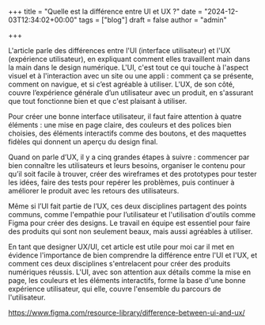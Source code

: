 +++
title = "Quelle est la différence entre UI et UX ?"
date = "2024-12-03T12:34:02+00:00"
tags = ["blog"]
draft = false
author = "admin"

+++

L'article parle des différences entre l'UI (interface utilisateur) et l'UX (expérience utilisateur), en expliquant comment elles travaillent main dans la main dans le design numérique. L'UI, c'est tout ce qui touche à l'aspect visuel et à l'interaction avec un site ou une appli : comment ça se présente, comment on navigue, et si c’est agréable à utiliser. L'UX, de son côté, couvre l’expérience générale d’un utilisateur avec un produit, en s'assurant que tout fonctionne bien et que c'est plaisant à utiliser.

Pour créer une bonne interface utilisateur, il faut faire attention à quatre éléments : une mise en page claire, des couleurs et des polices bien choisies, des éléments interactifs comme des boutons, et des maquettes fidèles qui donnent un aperçu du design final.

Quand on parle d’UX, il y a cinq grandes étapes à suivre : commencer par bien connaître les utilisateurs et leurs besoins, organiser le contenu pour qu’il soit facile à trouver, créer des wireframes et des prototypes pour tester les idées, faire des tests pour repérer les problèmes, puis continuer à améliorer le produit avec les retours des utilisateurs.

Même si l’UI fait partie de l’UX, ces deux disciplines partagent des points communs, comme l'empathie pour l’utilisateur et l'utilisation d'outils comme Figma pour créer des designs. Le travail en équipe est essentiel pour faire des produits qui sont non seulement beaux, mais aussi agréables à utiliser.

En tant que designer UX/UI, cet article est utile pour moi car il met en évidence l'importance de bien comprendre la différence entre l'UI et l'UX, et comment ces deux disciplines s'entrelacent pour créer des produits numériques réussis. L'UI, avec son attention aux détails comme la mise en page, les couleurs et les éléments interactifs, forme la base d'une bonne expérience utilisateur, qui elle, couvre l'ensemble du parcours de l'utilisateur.

https://www.figma.com/resource-library/difference-between-ui-and-ux/
